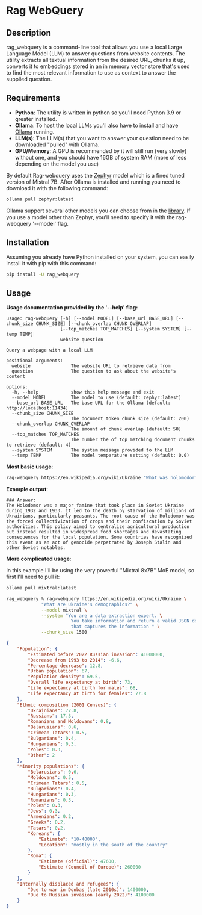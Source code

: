 # Rag WebQuery

## Description
rag_webquery is a command-line tool that allows you use a local Large Language Model (LLM) to answer questions from website contents. The utility extracts all textual information from the desired URL, chunks it up, converts it to embeddings stored in an in memory vector store that's used to find the most relevant information to use as context to answer the supplied question.

## Requirements

- **Python**: The utility is written in python so you'll need Python 3.9 or greater installed.
- **Ollama**: To host the local LLMs you'll also have to install and have [Ollama](https://ollama.ai/) running.
- **LLM(s)**: The LLM(s) that you want to answer your question need to be downloaded "pulled" with Ollama.
- **GPU/Memory**: A GPU is recommended by it will still run (very slowly) without one, and you should have 16GB of system RAM (more of less depending on the model you use)

By default Rag-webquery uses the [Zephyr](https://huggingface.co/HuggingFaceH4/zephyr-7b-beta) model which is a fined tuned version of Mistral 7B.  After Ollama is installed and running you need to download it with the following command:

```bash
ollama pull zephyr:latest
```

Ollama support several other models you can choose from in the [library](https://ollama.ai/library). If you use a model other than Zephyr, you'll need to specify it with the rag-webquery '--model' flag.


## Installation

Assuming you already have Python installed on your system, you can easily install it with pip with this command:

```bash
pip install -U rag_webquery
```


## Usage 

**Usage documentation provided by the '--help' flag:**

```text
usage: rag-webquery [-h] [--model MODEL] [--base_url BASE_URL] [--chunk_size CHUNK_SIZE] [--chunk_overlap CHUNK_OVERLAP]
                    [--top_matches TOP_MATCHES] [--system SYSTEM] [--temp TEMP]
                    website question

Query a webpage with a local LLM

positional arguments:
  website               The website URL to retrieve data from
  question              The question to ask about the website's content

options:
  -h, --help            show this help message and exit
  --model MODEL         The model to use (default: zephyr:latest)
  --base_url BASE_URL   The base URL for the Ollama (default: http://localhost:11434)
  --chunk_size CHUNK_SIZE
                        The document token chunk size (default: 200)
  --chunk_overlap CHUNK_OVERLAP
                        The amount of chunk overlap (default: 50)
  --top_matches TOP_MATCHES
                        The number the of top matching document chunks to retrieve (default: 4)
  --system SYSTEM       The system message provided to the LLM
  --temp TEMP           The model temperature setting (default: 0.0)
```


**Most basic usage**:

```bash
rag-webquery https://en.wikipedia.org/wiki/Ukraine "What was holomodor? What was its root cause?"
```

**Example output**:

```text
### Answer:
The Holodomor was a major famine that took place in Soviet Ukraine during 1932 and 1933. It led to the death by starvation of millions of Ukrainians, particularly peasants. The root cause of the Holodomor was the forced collectivization of crops and their confiscation by Soviet authorities. This policy aimed to centralize agricultural production but instead resulted in widespread food shortages and devastating consequences for the local population. Some countries have recognized this event as an act of genocide perpetrated by Joseph Stalin and other Soviet notables.
```

**More complicated usage**:

In this example I'll be using the very powerful "Mixtral 8x7B" MoE model, so first I'll need to pull it:

```bash
ollama pull mixtral:latest 
```

```bash
rag_webquery % rag-webquery https://en.wikipedia.org/wiki/Ukraine \
             "What are Ukraine's demographics?" \
             --model mixtral \
             --system "You are a data extraction expert. \
                        You take information and return a valid JSON document \
                        that captures the information " \
             --chunk_size 1500
```

```json
{
    "Population": {
        "Estimated before 2022 Russian invasion": 41000000,
        "Decrease from 1993 to 2014": -6.6,
        "Percentage decrease": 12.8,
        "Urban population": 67,
        "Population density": 69.5,
        "Overall life expectancy at birth": 73,
        "Life expectancy at birth for males": 68,
        "Life expectancy at birth for females": 77.8
    },
    "Ethnic composition (2001 Census)": {
        "Ukrainians": 77.8,
        "Russians": 17.3,
        "Romanians and Moldovans": 0.8,
        "Belarusians": 0.6,
        "Crimean Tatars": 0.5,
        "Bulgarians": 0.4,
        "Hungarians": 0.3,
        "Poles": 0.3,
        "Other": 2
    },
    "Minority populations": {
        "Belarusians": 0.6,
        "Moldovans": 0.5,
        "Crimean Tatars": 0.5,
        "Bulgarians": 0.4,
        "Hungarians": 0.3,
        "Romanians": 0.3,
        "Poles": 0.3,
        "Jews": 0.3,
        "Armenians": 0.2,
        "Greeks": 0.2,
        "Tatars": 0.2,
        "Koreans": {
            "Estimate": "10-40000",
            "Location": "mostly in the south of the country"
        },
        "Roma": {
            "Estimate (official)": 47600,
            "Estimate (Council of Europe)": 260000
        }
    },
    "Internally displaced and refugees": {
        "Due to war in Donbas (late 2010s)": 1400000,
        "Due to Russian invasion (early 2022)": 4100000
    }
}
```